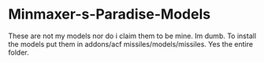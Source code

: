# Minmaxer-s-Paradise-Models
These are not my models nor do i claim them to be mine.
Im dumb.
To install the models put them in addons/acf missiles/models/missiles.
Yes the entire folder.
